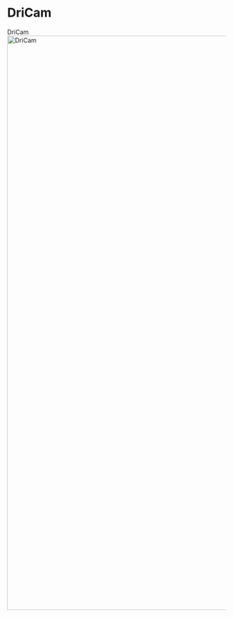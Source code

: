 # DriCam
DriCam 
<img width="1324" alt="DriCam" src="https://github.com/user-attachments/assets/ffe8ad03-164c-456f-ab0e-e3a2d4138436">
